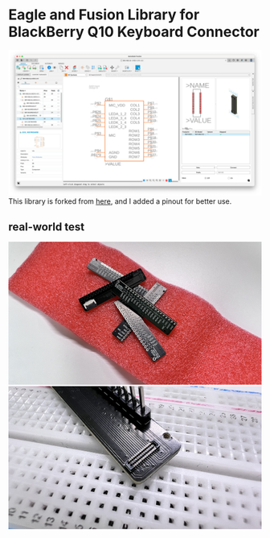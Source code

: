 # Eagle and Fusion Library for BlackBerry Q10 Keyboard Connector
![fusion view](component.png)
This library is forked from [here](https://github.com/robert-kuramshin/BM14B-eagle), and I added a pinout for better use.

## real-world test
![example1](example1.jpeg)
![example2](example2.jpeg)